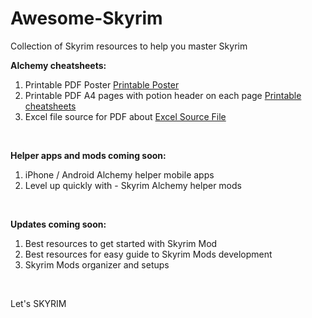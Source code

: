 # Awesome-Skyrim
Collection of Skyrim resources to help you master Skyrim

**Alchemy cheatsheets:**
1. Printable PDF Poster [Printable Poster](../main/AlchemyDocs/Skyrim%20Alchemy%20Poster.pdf)
2. Printable PDF A4 pages with potion header on each page [Printable cheatsheets](../main/AlchemyDocs/Skyrim%20Alchemy%20Printout.pdf)
3. Excel file source for PDF about [Excel Source File](../main/AlchemyDocs/Skyrim%20Alchemy.xlsx)
<BR/>

**Helper apps and mods coming soon:**
1. iPhone / Android Alchemy helper mobile apps
2. Level up quickly with - Skyrim Alchemy helper mods
<BR/>


**Updates coming soon:**
1. Best resources to get started with Skyrim Mod
2. Best resources for easy guide to Skyrim Mods development
3. Skyrim Mods organizer and setups
<BR/>


Let's SKYRIM